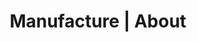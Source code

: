 ---
title: "Manufacture | About"
image: "images/about.png"
draft: false

############################# Definition ############################
definition:
  enable: true

  content: "**manufacture n. :** in French, represents the place of manufacturing quality products where the know-how of the workforce is essential"


############################# Inspiration ############################
inspiration:
  enable: true
  title: "_An inspiring model"

  description: "The manufactory represents the place where a product is built in its entirety by different dedicated trades, who seek above all the **product quality** as well as its **durability over time**."
  details:
    - item: "Qualité, savoir-faire, main d'oeuvre et durabilité sont à la base de l'efficience d'une manufacture et de sa renommée."
    - item: "Elle sait produire en grande quantité, sans jamais détériorer la qualité."

  comparison:
    label: "Elle se situe à mi-chemin entre l'atelier d'artisanat et l'usine."
    others:
      - image: "images/about/comparison-workshop.png"
        description: "L'artisan a un savoir-faire et une expertise, sa main d'oeuvre est essentielle. Il conçoit et développe des produits de qualité et durables mais en faible quantité de par sa petite taille."
      - image: "images/about/comparison-factory.png"
        description: "L'usine a pour objectif de fabriquer des produits à grande échelle favorisant la productivité souvent au détriment de la qualité et où l'humain a un rôle d'opérateur sur des chaînes automatisées."


############################# Operation ############################
operation:
  enable: true

  insights:
    - title: "L'humain au centre du processus de production"
      description:
        - item: "Rejoindre une manufacture, c'est entrer au sein d'une organisation dédiée à la fabrication de produits par l'homme où **sa place reste centrale**."
          details:
            - item: "Contrairement à l'usine, les machines sont au service de l'homme"
            - item: "Tout comme l'artisanat, le produit se doit d'être fonctionnel et durable, de qualité garantie"
    - title: "La transmission au coeur de l'apprentissage"
      description:
        - item: "Pour parvenir à une maîtrise globale de la chaîne de production, chaque corps de métier va se perfectionner en apprenant de ses pairs, selon le principe de la **pédagogie active**."
        - item: "C'est grâce à une **collaboration forte et continue** que la transmission des savoirs est assurée :"
          details:
            - item: "L'apprentissage se fait **\"en faisant\"**"
            - item: "Le cadre est **structuré**"
            - item: "La production reste **fluide et efficiente**"


############################# Testimonial ############################
testimonial:
  enable: true

  content: "Manufacture est né de la conviction qu'il est aussi possible de concilier **artisanat et industrialisation** dans le monde de l'IT & favoriser **la pédagogie active** au sein des équipes pour faire émerger des **organisations en capacité de développer et de livrer durablement des produits de qualité** dans un cercle vertueux d'amélioration continue."


############################# Purpose ############################
purpose:
  enable: true
  title: "_Qui sommes nous ?"

  description:
    - item: "Nous sommes une **équipe de coachs techniques expérimentés** avec une forte expérience dans le monde de l'IT."
    - item: "Nous accompagnons les entreprises **dans leur transformation** afin d'en faire des **organisations efficientes**."

############################# Mission ############################
mission:
  enable: true

  title: "Notre mission"
  description:
    - item: "**Accompagner** vos équipes **en immersion** à monter en compétences sur leur culture et leurs pratiques de développement pour leur **redonner la maîtrise sur les produits qu'ils développent et la passion pour leur métier**."
    - item: "Dans cette **approche bottom-up**, nous recherchons alors des **impacts systémiques**."

  ambition:
    title: "Nos ambitions"
    steps:
      - description: "**Assurer la transmission** de notre culture et savoir-faire afin de répondre aux enjeux d'efficience des entreprises"
      - description: "**Revaloriser les métiers de l'IT** car le développement logiciel est avant tout un sujet d'ingénierie complexe"
      - description: "**Façonner des organisations apprenantes** s'appuyant sur des communautés de pratiques"

############################# Values ############################
values:
  enable: true
  title: "_Nos valeurs"

  description:
    - item: "Parce qu'elles constituent les **piliers de notre vision**, nos valeurs structurent le cadre et la direction de Manufacture."
    - item: "Elles sont **notre moteur** pour nous améliorer, et nous sommes fiers de les incarner au quotidien."
    - item: "Il nous tient à coeur de vous partager ici en quoi elles nous animent et pourquoi nous y croyons."

  details:
    - label: "Leadership"
      description: "Se servir de notre expertise technique pour **transmettre notre savoir**. Parvenir à créer de la valeur utile."
    - label: "Ouverture d'esprit"
      description: "S'appuyer sur la **diversité** de chacun pour aller plus loin dans la culture et les pratiques."
    - label: "Intelligence"
      description: "Viser l'**excellence technique** tout en se renouvelant sans cesse car le développement logiciel est un sujet d'ingénierie complexe."
    - label: "Courage"
      description: "Mobiliser nos **ressources** pour redonner de la confiance aux équipes : les aider à progresser afin qu'elles puissent délivrer davantage de valeur."
    - label: "Pragmatisme"
      description: "Rechercher **l'efficience** sans réinventer la roue. Rester simple et concret au service des apprentissages."
    - label: "Confiance"
      description: "Être convaincu que le code conservera toujours une **place prépondérante** dans la création de valeur pour les entreprises et qu'il est essentiel d'en avoir une pleine maîtrise."

  button:
    enable: true
    label: "Discutons-en"
    link: "contact"
---